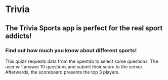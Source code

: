 # Trivia

## The Trivia Sports app is perfect for the real sport addicts!
### Find out how much you know about different sports!

This quizz requests data from the opentdb to select some questions.
The user will answer 10 questions and submit their score to the server. Afterwards, the scoreboard presents the top 3 players.
